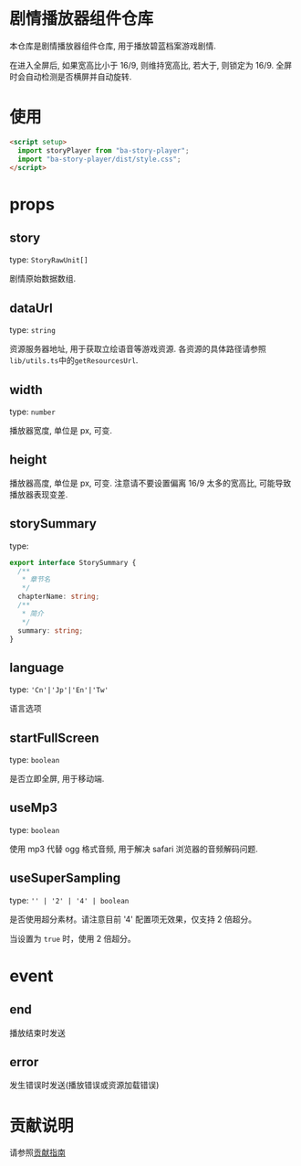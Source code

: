# 剧情播放器组件仓库

本仓库是剧情播放器组件仓库, 用于播放碧蓝档案游戏剧情.

在进入全屏后, 如果宽高比小于 16/9, 则维持宽高比, 若大于, 则锁定为 16/9.
全屏时会自动检测是否横屏并自动旋转.

# 使用

```html
<script setup>
  import storyPlayer from "ba-story-player";
  import "ba-story-player/dist/style.css";
</script>
```

# props

## story

type: `StoryRawUnit[]`

剧情原始数据数组.

## dataUrl

type: `string`

资源服务器地址, 用于获取立绘语音等游戏资源. 各资源的具体路径请参照`lib/utils.ts`中的`getResourcesUrl`.

## width

type: `number`

播放器宽度, 单位是 px, 可变.

## height

播放器高度, 单位是 px, 可变. 注意请不要设置偏离 16/9 太多的宽高比, 可能导致播放器表现变差.

## storySummary

type:

```ts
export interface StorySummary {
  /**
   * 章节名
   */
  chapterName: string;
  /**
   * 简介
   */
  summary: string;
}
```

## language

type: `'Cn'|'Jp'|'En'|'Tw'`

语言选项

## startFullScreen

type: `boolean`

是否立即全屏, 用于移动端.

## useMp3

type: `boolean`

使用 mp3 代替 ogg 格式音频, 用于解决 safari 浏览器的音频解码问题.

## useSuperSampling

type: `'' | '2' | '4' | boolean`

是否使用超分素材。请注意目前 '4' 配置项无效果，仅支持 2 倍超分。

当设置为 `true` 时，使用 2 倍超分。

# event

## end

播放结束时发送

## error

发生错误时发送(播放错误或资源加载错误)

# 贡献说明

请参照[贡献指南](./docs/contribute.md)
